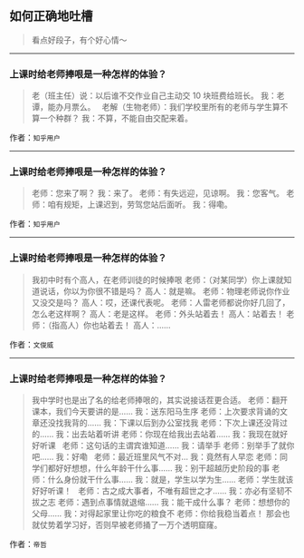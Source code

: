 ## 如何正确地吐槽

> 看点好段子，有个好心情～


 
---

### 上课时给老师捧哏是一种怎样的体验？

> 老（班主任）说：以后谁不交作业自己主动交 10 块班费给班长。
> 我：老谭，能办月票么。
>  
> 老解（生物老师）：我们学校里所有的老师与学生算不算一个种群？
> 我：不算，不能自由交配来着。


作者：`知乎用户`

---

### 上课时给老师捧哏是一种怎样的体验？

> 老师：您来了啊？
> 我：来了。
> 老师：有失远迎，见谅啊。
> 我：您客气。
> 老师：咱有规矩，上课迟到，劳驾您站后面听。
> 我：得嘞。


作者：`知乎用户`

---

### 上课时给老师捧哏是一种怎样的体验？

> 我初中时有个高人，在老师训徒的时候捧哏
> 老师：（对某同学）你上课就知道说话，你以为你很不错是吗？
> 高人：就是嘛。
> 老师：物理老师说你作业又没交是吗？
> 高人：哎，还课代表呢。
> 老师：人雷老师都说你好几回了，怎么老这样啊？
> 高人：老是这样。
> 老师：外头站着去！
> 高人：站着去！
> 老师：（指高人）你也站着去！
> 高人：……


作者：`文俊威`

---

### 上课时给老师捧哏是一种怎样的体验？

> 我中学时也是出了名的给老师捧哏的，其实说接话茬更合适。
> 老师：翻开课本，我们今天要讲的是……
> 我：送东阳马生序
> 老师：上次要求背诵的文章还没找我背的……
> 我：下课以后到办公室找我
> 老师：下次上课还没背过的……
> 我：出去站着听讲
> 老师：你现在给我出去站着……
> 我：我现在就好好听课
>  
> 老师：这句话的主谓宾谁知道……
> 我：请举手
> 老师：别举手了就你吧……
> 我：好嘞
>  
> 老师：最近班里风气不对…
> 我：竟然有人早恋
> 老师：同学们都好好想想，什么年龄干什么事……
> 我：别干超越历史阶段的事
> 老师：什么身份就干什么事……
> 我：就是，学生以学为生……
> 老师：学生就该好好听课！
>  
> 老师：古之成大事者，不唯有超世之才……
> 我：亦必有坚韧不拔之志
> 老师：遇到点事情就退缩……
> 我：能干成什么事？
> 老师：想想你的父母……
> 我：对得起家里让你吃的粮食不
> 老师：你给我稳当着点！
> 那会也就仗势着学习好，否则早被老师捅了一万个透明窟窿。


作者：`帝哲`